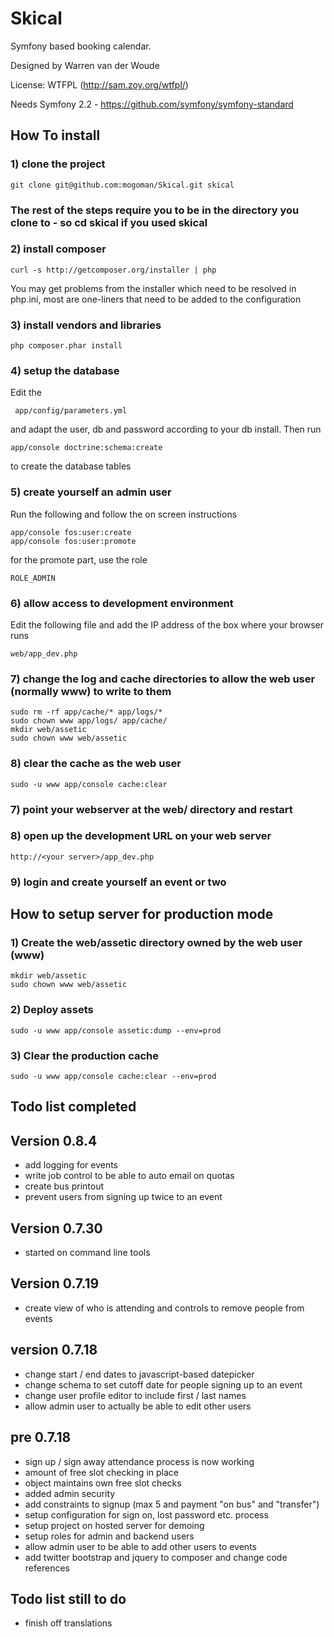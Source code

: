 Skical
======

Symfony based booking calendar.

Designed by Warren van der Woude

License: WTFPL (http://sam.zoy.org/wtfpl/)

Needs Symfony 2.2 - https://github.com/symfony/symfony-standard

How To install
--------------
### 1) clone the project

    git clone git@github.com:mogoman/Skical.git skical

### The rest of the steps require you to be in the directory you clone to - so cd skical if you used skical

### 2) install composer

    curl -s http://getcomposer.org/installer | php

You may get problems from the installer which need to be resolved in php.ini, most are one-liners
that need to be added to the configuration

### 3) install vendors and libraries

    php composer.phar install

### 4) setup the database

Edit the

     app/config/parameters.yml

and adapt the user, db and password according to your db install. Then run

    app/console doctrine:schema:create

to create the database tables

### 5) create yourself an admin user

Run the following and follow the on screen instructions

    app/console fos:user:create
    app/console fos:user:promote

for the promote part, use the role 

    ROLE_ADMIN

### 6) allow access to development environment

Edit the following file and add the IP address of the box where your browser runs

    web/app_dev.php

### 7) change the log and cache directories to allow the web user (normally www) to write to them

    sudo rm -rf app/cache/* app/logs/*
    sudo chown www app/logs/ app/cache/
    mkdir web/assetic
    sudo chown www web/assetic

### 8) clear the cache as the web user

    sudo -u www app/console cache:clear

### 7) point your webserver at the web/ directory and restart

### 8) open up the development URL on your web server

    http://<your server>/app_dev.php

### 9) login and create yourself an event or two

How to setup server for production mode
---------------------------------------

### 1) Create the web/assetic directory owned by the web user (www)

    mkdir web/assetic
    sudo chown www web/assetic

### 2) Deploy assets

    sudo -u www app/console assetic:dump --env=prod

### 3) Clear the production cache

    sudo -u www app/console cache:clear --env=prod


Todo list completed
-------------------
Version 0.8.4
--------------
- add logging for events
- write job control to be able to auto email on quotas
- create bus printout
- prevent users from signing up twice to an event

Version 0.7.30
--------------
- started on command line tools

Version 0.7.19
--------------
- create view of who is attending and controls to remove people from events

version 0.7.18
--------------
- change start / end dates to javascript-based datepicker
- change schema to set cutoff date for people signing up to an event
- change user profile editor to include first / last names
- allow admin user to actually be able to edit other users

pre 0.7.18
----------
- sign up / sign away attendance process is now working
- amount of free slot checking in place
- object maintains own free slot checks
- added admin security
- add constraints to signup (max 5 and payment "on bus" and "transfer")
- setup configuration for sign on, lost password etc. process
- setup project on hosted server for demoing
- setup roles for admin and backend users
- allow admin user to be able to add other users to events
- add twitter bootstrap and jquery to composer and change code references

Todo list still to do
---------------------
- finish off translations

